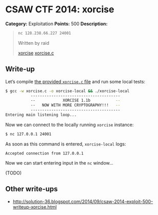 # CSAW CTF 2014: xorcise

**Category:** Exploitation
**Points:** 500
**Description:**

> ```bash
> nc 128.238.66.227 24001
> ```
>
> Written by raid
>
> [xorcise](xorcise)
> [xorcise.c](xorcise.c)

## Write-up

Let’s compile [the provided `xorcise.c` file](xorcise.c) and run some local tests:

```bash
$ gcc -w xorcise.c -o xorcise-local && ./xorcise-local
           ---------------------------------------
           --            XORCISE 1.1b           --
           --   NOW WITH MORE CRYPTOGRAPHY!!!   --
           ---------------------------------------
Entering main listening loop...
```

Now we can connect to the locally running `xorcise` instance:

```bash
$ nc 127.0.0.1 24001
```

As soon as this command is entered, `xorcise-local` logs:

```
Accepted connection from 127.0.0.1
```

Now we can start entering input in the `nc` window…

(TODO)

## Other write-ups

* <http://solution-36.blogspot.com/2014/09/csaw-2014-exploit-500-writeup-xorcise.html>
